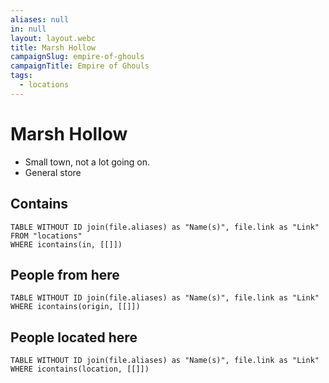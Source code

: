 ```yaml
---
aliases: null
in: null
layout: layout.webc
title: Marsh Hollow
campaignSlug: empire-of-ghouls
campaignTitle: Empire of Ghouls
tags:
  - locations
---
```

# Marsh Hollow

- Small town, not a lot going on.
- General store

## Contains
```dataview
TABLE WITHOUT ID join(file.aliases) as "Name(s)", file.link as "Link"
FROM "locations"
WHERE icontains(in, [[]])
```

## People from here

```dataview
TABLE WITHOUT ID join(file.aliases) as "Name(s)", file.link as "Link"
WHERE icontains(origin, [[]])
```

## People located here

```dataview
TABLE WITHOUT ID join(file.aliases) as "Name(s)", file.link as "Link"
WHERE icontains(location, [[]])
```
